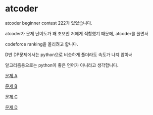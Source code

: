 # atcoder



atcoder beginner contest 222가 있었습니다.



atcoder가 문제 난이도가 꽤 초보인 저에게 적합했기 때문에, atcoder를 풀면서

codeforce ranking을 올리려고 합니다.



D번 DP문제에서는 python으로 비슷하게 풀더라도 속도가 나지 않아서

알고리즘용으로는 python이 좋은 언어가 아니라고 생각합니다.



[문제 A](competition-programming/atcoder/prob_a/a.py)

[문제 B](competition-programming/atcoder/prob_b/b.py)

[문제 C](competition-programming/atcoder/prob_c/c.py)

[문제 D](competition-programming/atcoder/prob_a/d.py)



